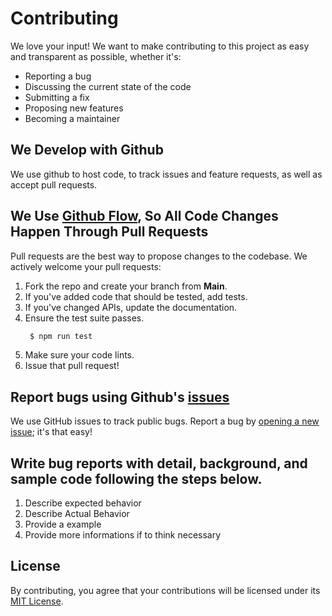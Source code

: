 # Contributing

We love your input! We want to make contributing to this project as easy and transparent as possible, whether it's:

- Reporting a bug
- Discussing the current state of the code
- Submitting a fix
- Proposing new features
- Becoming a maintainer

## We Develop with Github

We use github to host code, to track issues and feature requests, as well as accept pull requests.

## We Use [Github Flow](https://guides.github.com/introduction/flow/index.html), So All Code Changes Happen Through Pull Requests

Pull requests are the best way to propose changes to the codebase. We actively welcome your pull requests:

1. Fork the repo and create your branch from **Main**.
2. If you've added code that should be tested, add tests.
3. If you've changed APIs, update the documentation.
4. Ensure the test suite passes.
   ```js
    $ npm run test
   ```
5. Make sure your code lints.
6. Issue that pull request!

## Report bugs using Github's [issues](https://github.com/briandk/transcriptase-atom/issues)

We use GitHub issues to track public bugs. Report a bug by [opening a new issue](); it's that easy!

## Write bug reports with detail, background, and sample code following the steps below.

1. Describe expected behavior
2. Describe Actual Behavior
3. Provide a example
4. Provide more informations if to think necessary

## License

By contributing, you agree that your contributions will be licensed under its [MIT License](License).
